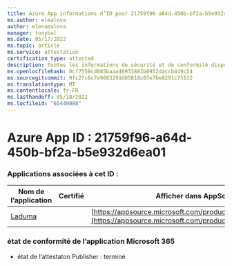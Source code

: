 ```yaml
---
title: Azure App informations d’ID pour 21759f96-a64d-450b-bf2a-b5e932d6ea01
ms.author: elmalova
author: elenamalova
manager: tonybal
ms.date: 05/17/2022
ms.topic: article
ms.service: attestation
certification_type: attested
description: Toutes les informations de sécurité et de conformité disponibles pour 21759f96-a64d-450b-bf2a-b5e932d6ea01.
ms.openlocfilehash: 0cf7558cd085baaa46933883b0952daccb449c24
ms.sourcegitcommit: 9fc27c6c7e9683291d85818c07e7be8291c75532
ms.translationtype: MT
ms.contentlocale: fr-FR
ms.lasthandoff: 05/18/2022
ms.locfileid: "65449088"
---
```

# <a name="azure-app-id-21759f96-a64d-450b-bf2a-b5e932d6ea01"></a>Azure App ID : 21759f96-a64d-450b-bf2a-b5e932d6ea01


### <a name="apps-associated-with-this-id"></a>Applications associées à cet ID :
| **Nom de l’application** | **Certifié** | **Afficher dans AppSource** |
|--------------|---------------|-----------------------|
| [Laduma](../forward/WA200003907.md) |  | [https://appsource.microsoft.com/product/office/WA200003907](https://appsource.microsoft.com/product/office/WA200003907) |

### <a name="microsoft-365-app-compliance-status"></a>état de conformité de l’application Microsoft 365
- état de l’attestaton Publisher : terminé
